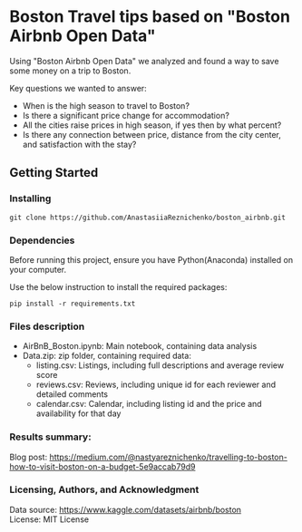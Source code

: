  # Boston Travel tips based on "Boston Airbnb Open Data" 

Using "Boston Airbnb Open Data" we analyzed and found a way to save some money on a trip to Boston.

Key questions we wanted to answer:
* When is the high season to travel to Boston?
* Is there a significant price change for accommodation?
* All the cities raise prices in high season, if yes then by what percent?
* Is there any connection between price, distance from the city center, and satisfaction with the stay?

## Getting Started

### Installing

```
git clone https://github.com/AnastasiiaReznichenko/boston_airbnb.git
```

### Dependencies
Before running this project, ensure you have Python(Anaconda) installed on your computer. 

Use the below instruction to install the required packages:
```
pip install -r requirements.txt
```

### Files description
* AirBnB_Boston.ipynb: Main notebook, containing data analysis
* Data.zip: zip folder, containing required data:
  * listing.csv: Listings, including full descriptions and average review score
  * reviews.csv: Reviews, including unique id for each reviewer and detailed comments
  * calendar.csv: Calendar, including listing id and the price and availability for that day

### Results summary:
Blog post: https://medium.com/@nastyareznichenko/travelling-to-boston-how-to-visit-boston-on-a-budget-5e9accab79d9

### Licensing, Authors, and Acknowledgment
Data source: https://www.kaggle.com/datasets/airbnb/boston <br />
License: MIT License
